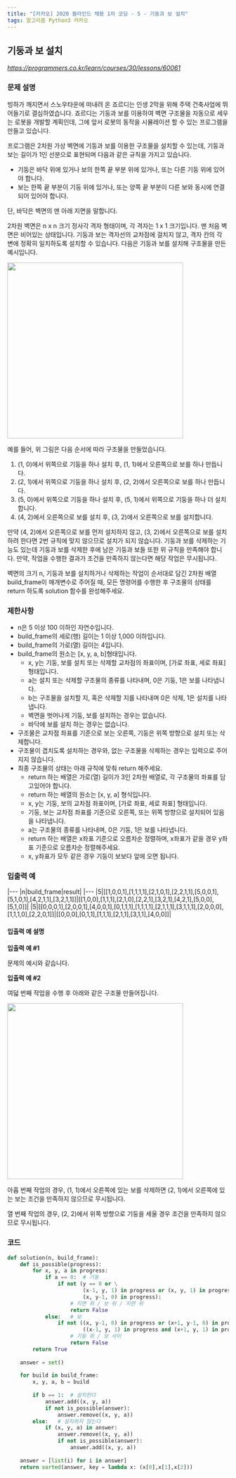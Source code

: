```yaml
---
title: "[카카오] 2020 블라인드 채용 1차 코딩 - 5 - 기둥과 보 설치"
tags: 알고리즘 Python3 카카오
---
```


## 기둥과 보 설치

*<https://programmers.co.kr/learn/courses/30/lessons/60061>*

### 문제 설명

빙하가 깨지면서 스노우타운에 떠내려 온 죠르디는 인생 2막을 위해 주택 건축사업에 뛰어들기로 결심하였습니다. 죠르디는 기둥과 보를 이용하여 벽면 구조물을 자동으로 세우는 로봇을 개발할 계획인데, 그에 앞서 로봇의 동작을 시뮬레이션 할 수 있는 프로그램을 만들고 있습니다.

프로그램은 2차원 가상 벽면에 기둥과 보를 이용한 구조물을 설치할 수 있는데, 기둥과 보는 길이가 1인 선분으로 표현되며 다음과 같은 규칙을 가지고 있습니다.

* 기둥은 바닥 위에 있거나 보의 한쪽 끝 부분 위에 있거나, 또는 다른 기둥 위에 있어야 합니다.
* 보는 한쪽 끝 부분이 기둥 위에 있거나, 또는 양쪽 끝 부분이 다른 보와 동시에 연결되어 있어야 합니다.

단, 바닥은 벽면의 맨 아래 지면을 말합니다.

2차원 벽면은 n x n 크기 정사각 격자 형태이며, 각 격자는 1 x 1 크기입니다. 맨 처음 벽면은 비어있는 상태입니다. 기둥과 보는 격자선의 교차점에 걸치지 않고, 격자 칸의 각 변에 정확히 일치하도록 설치할 수 있습니다. 다음은 기둥과 보를 설치해 구조물을 만든 예시입니다.

<img src="https://grepp-programmers.s3.amazonaws.com/files/production/c453630fa0/834b86e5-6fd0-4d3c-8023-7f853ea4301f.jpg" width="400px">

예를 들어, 위 그림은 다음 순서에 따라 구조물을 만들었습니다.

1. (1, 0)에서 위쪽으로 기둥을 하나 설치 후, (1, 1)에서 오른쪽으로 보를 하나 만듭니다.
2. (2, 1)에서 위쪽으로 기둥을 하나 설치 후, (2, 2)에서 오른쪽으로 보를 하나 만듭니다.
3. (5, 0)에서 위쪽으로 기둥을 하나 설치 후, (5, 1)에서 위쪽으로 기둥을 하나 더 설치합니다.
4. (4, 2)에서 오른쪽으로 보를 설치 후, (3, 2)에서 오른쪽으로 보를 설치합니다.

만약 (4, 2)에서 오른쪽으로 보를 먼저 설치하지 않고, (3, 2)에서 오른쪽으로 보를 설치하려 한다면 2번 규칙에 맞지 않으므로 설치가 되지 않습니다. 기둥과 보를 삭제하는 기능도 있는데 기둥과 보를 삭제한 후에 남은 기둥과 보들 또한 위 규칙을 만족해야 합니다. 만약, 작업을 수행한 결과가 조건을 만족하지 않는다면 해당 작업은 무시됩니다.

벽면의 크기 n, 기둥과 보를 설치하거나 삭제하는 작업이 순서대로 담긴 2차원 배열 build_frame이 매개변수로 주어질 때, 모든 명령어를 수행한 후 구조물의 상태를 return 하도록 solution 함수를 완성해주세요.

### 제한사항

* n은 5 이상 100 이하인 자연수입니다.
* build_frame의 세로(행) 길이는 1 이상 1,000 이하입니다.
* build_frame의 가로(열) 길이는 4입니다.
* build_frame의 원소는 [x, y, a, b]형태입니다.
    * x, y는 기둥, 보를 설치 또는 삭제할 교차점의 좌표이며, [가로 좌표, 세로 좌표] 형태입니다.
    * a는 설치 또는 삭제할 구조물의 종류를 나타내며, 0은 기둥, 1은 보를 나타냅니다.
    * b는 구조물을 설치할 지, 혹은 삭제할 지를 나타내며 0은 삭제, 1은 설치를 나타냅니다.
    * 벽면을 벗어나게 기둥, 보를 설치하는 경우는 없습니다.
    * 바닥에 보를 설치 하는 경우는 없습니다.
* 구조물은 교차점 좌표를 기준으로 보는 오른쪽, 기둥은 위쪽 방향으로 설치 또는 삭제합니다.
* 구조물이 겹치도록 설치하는 경우와, 없는 구조물을 삭제하는 경우는 입력으로 주어지지 않습니다.
* 최종 구조물의 상태는 아래 규칙에 맞춰 return 해주세요.
    * return 하는 배열은 가로(열) 길이가 3인 2차원 배열로, 각 구조물의 좌표를 담고있어야 합니다.
    * return 하는 배열의 원소는 [x, y, a] 형식입니다.
    * x, y는 기둥, 보의 교차점 좌표이며, [가로 좌표, 세로 좌표] 형태입니다.
    * 기둥, 보는 교차점 좌표를 기준으로 오른쪽, 또는 위쪽 방향으로 설치되어 있음을 나타냅니다.
    * a는 구조물의 종류를 나타내며, 0은 기둥, 1은 보를 나타냅니다.
    * return 하는 배열은 x좌표 기준으로 오름차순 정렬하며, x좌표가 같을 경우 y좌표 기준으로 오름차순 정렬해주세요.
    * x, y좌표가 모두 같은 경우 기둥이 보보다 앞에 오면 됩니다.

### 입출력 예

|---
|n|build_frame|result|
|---
|5|[[1,0,0,1],[1,1,1,1],[2,1,0,1],[2,2,1,1],[5,0,0,1],[5,1,0,1],[4,2,1,1],[3,2,1,1]]|[[1,0,0],[1,1,1],[2,1,0],[2,2,1],[3,2,1],[4,2,1],[5,0,0],[5,1,0]]|
|5|[[0,0,0,1],[2,0,0,1],[4,0,0,1],[0,1,1,1],[1,1,1,1],[2,1,1,1],[3,1,1,1],[2,0,0,0],[1,1,1,0],[2,2,0,1]]|[[0,0,0],[0,1,1],[1,1,1],[2,1,1],[3,1,1],[4,0,0]]|

#### 입출력 예 설명

**입출력 예 #1**

문제의 예시와 같습니다.

**입출력 예 #2**

여덟 번째 작업을 수행 후 아래와 같은 구조물 만들어집니다.

<img src="https://grepp-programmers.s3.amazonaws.com/files/production/e62b852aba/ff82828f-5d2c-43af-b734-2752a776a234.jpg" width="400px">

아홉 번째 작업의 경우, (1, 1)에서 오른쪽에 있는 보를 삭제하면 (2, 1)에서 오른쪽에 있는 보는 조건을 만족하지 않으므로 무시됩니다.

열 번째 작업의 경우, (2, 2)에서 위쪽 방향으로 기둥을 세울 경우 조건을 만족하지 않으므로 무시됩니다.

### 코드

``` python
def solution(n, build_frame):
    def is_possible(progress):
        for x, y, a in progress:
            if a == 0:  # 기둥
                if not (y == 0 or \
                        (x-1, y, 1) in progress or (x, y, 1) in progress or \
                        (x, y-1, 0) in progress):
                    # 지면 위 / 보 위 / 지면 위
                    return False
            else:   # 보
                if not ((x, y-1, 0) in progress or (x+1, y-1, 0) in progress or \
                        ((x-1, y, 1) in progress and (x+1, y, 1) in progress)):
                    # 기둥 위 / 보 사이
                    return False
        return True
    
    answer = set()
    
    for build in build_frame:
        x, y, a, b = build
        
        if b == 1:  # 설치한다
            answer.add((x, y, a))
            if not is_possible(answer):
                answer.remove((x, y, a))
        else:   # 설치하지 않는다
            if (x, y, a) in answer:
                answer.remove((x, y, a))
                if not is_possible(answer):
                    answer.add((x, y, a))
    
    answer = [list(i) for i in answer]
    return sorted(answer, key = lambda x: (x[0],x[1],x[2]))
```